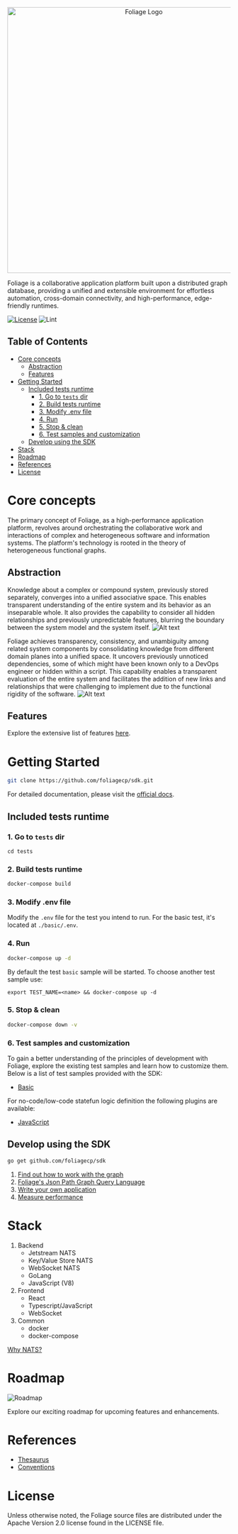 <p align="center">
  <img src="./docs/pics/logo.png" width="600" alt="Foliage Logo">
</p>

Foliage is a collaborative application platform built upon a distributed graph database, providing a unified and extensible environment for effortless automation, cross-domain connectivity, and high-performance, edge-friendly runtimes.

[![License][License-Image]][License-Url] ![Lint][Lint-Status-Image-Url]

[License-Url]: https://www.apache.org/licenses/LICENSE-2.0
[License-Image]: https://img.shields.io/badge/License-Apache2-blue.svg
[Lint-Status-Image-Url]: https://github.com/foliagecp/sdk/actions/workflows/golangci-lint.yml/badge.svg

## Table of Contents

- [Core concepts](#core-concepts)
  - [Abstraction](#abstraction)
  - [Features](#features)
- [Getting Started](#getting-started)
  - [Included tests runtime](#included-tests-runtime)
    - [1. Go to `tests` dir](#1-go-to-tests-dir)
    - [2. Build tests runtime](#2-build-tests-runtime)
    - [3. Modify .env file](#3-modify-env-file)
    - [4. Run](#4-run)
    - [5. Stop \& clean](#5-stop--clean)
    - [6. Test samples and customization](#6-test-samples-and-customization)
  - [Develop using the SDK](#develop-using-the-sdk)
- [Stack](#stack)
- [Roadmap](#roadmap)
- [References](#references)
- [License](#license)

# Core concepts
The primary concept of Foliage, as a high-performance application platform, revolves around orchestrating the collaborative work and interactions of complex and heterogeneous software and information systems. The platform's technology is rooted in the theory of heterogeneous functional graphs.

## Abstraction
Knowledge about a complex or compound system, previously stored separately, converges into a unified associative space. This enables transparent understanding of the entire system and its behavior as an inseparable whole. It also provides the capability to consider all hidden relationships and previously unpredictable features, blurring the boundary between the system model and the system itself. 
![Alt text](./docs/pics/FoliageUnification.jpg)

Foliage achieves transparency, consistency, and unambiguity among related system components by consolidating knowledge from different domain planes into a unified space. It uncovers previously unnoticed dependencies, some of which might have been known only to a DevOps engineer or hidden within a script. This capability enables a transparent evaluation of the entire system and facilitates the addition of new links and relationships that were challenging to implement due to the functional rigidity of the software.
![Alt text](./docs/pics/FoliageSingleSpace.jpg)

## Features
Explore the extensive list of features [here](./docs/features.md).

# Getting Started
```sh
git clone https://github.com/foliagecp/sdk.git
```
For detailed documentation, please visit the [official docs](https://pkg.go.dev/github.com/foliagecp/sdk).

## Included tests runtime
### 1. Go to `tests` dir
```
cd tests
```
### 2. Build tests runtime
```sh
docker-compose build
```

### 3. Modify .env file
Modify the `.env` file for the test you intend to run. For the basic test, it's located at `./basic/.env`.

### 4. Run
```sh
docker-compose up -d
```
By default the test `basic` sample will be started. To choose another test sample use:
```
export TEST_NAME=<name> && docker-compose up -d
```

### 5. Stop & clean
```sh
docker-compose down -v
```

### 6. Test samples and customization 
To gain a better understanding of the principles of development with Foliage, explore the existing test samples and learn how to customize them. Below is a list of test samples provided with the SDK: 
- [Basic](./docs/tests/basic.md)

For no-code/low-code statefun logic definition the following plugins are available:
- [JavaScript](./docs/plugins/js.md)

## Develop using the SDK

```sh
go get github.com/foliagecp/sdk
```

1. [Find out how to work with the graph](./docs/graph_crud.md)
2. [Foliage's Json Path Graph Query Language](./docs/jpgql.md)
3. [Write your own application](./docs/how_to_write_an_application.md)
4. [Measure performance](./docs/performance_measures.md)

# Stack
1. Backend
    - Jetstream NATS
    - Key/Value Store NATS
    - WebSocket NATS
    - GoLang
    - JavaScript (V8)
2. Frontend
    - React
    - Typescript/JavaScript
    - WebSocket
3. Common
    - docker
    - docker-compose

[Why NATS?](./docs/technologies_comparison.md)

# Roadmap
![Roadmap](./docs/pics/Roadmap.jpg)

Explore our exciting roadmap for upcoming features and enhancements.

# References
- [Thesaurus](./docs/thesaurus.md)
- [Conventions](./docs/conventions.md)

# License
Unless otherwise noted, the Foliage source files are distributed
under the Apache Version 2.0 license found in the LICENSE file.







